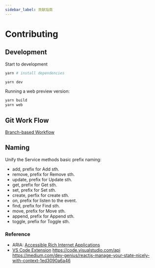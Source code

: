 ```yaml
---
sidebar_label: 贡献指南
---
```


# Contributing

## Development

Start to development

```bash
yarn # install dependencies

yarn dev
```

Running a web preview version:

```bash
yarn build
yarn web
```

## Git Work Flow

[Branch-based Workflow](https://guides.github.com/introduction/flow/)

## Naming

Unify the Service methods basic prefix naming:

-   add, prefix for Add sth.
-   remove, prefix for Remove sth.
-   update, prefix for Update sth.
-   get, prefix for Get sth.
-   set, prefix for Set sth.
-   create, perfix for create sth.
-   on, prefix for listen to the event.
-   find, prefix for Find sth.
-   move, prefix for Move sth.
-   append, prefix for Append sth.
-   toggle, prefix for Toggle sth.

### Reference

-   ARIA: [Accessible Rich Internet Applications](https://developer.mozilla.org/en-US/docs/Web/Accessibility/ARIA)
-   [VS Code Extension](https://code.visualstudio.com/api/get-started/your-first-extension)
    <https://code.visualstudio.com/api>
    <https://medium.com/dev-genius/reactjs-manage-your-state-nicely-with-context-1ed3090a6a46>
